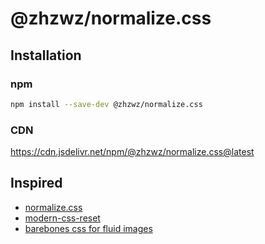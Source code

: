 # @zhzwz/normalize.css

## Installation

### npm

```bash
npm install --save-dev @zhzwz/normalize.css
```

### CDN

https://cdn.jsdelivr.net/npm/@zhzwz/normalize.css@latest

## Inspired

- [normalize.css](https://github.com/necolas/normalize.css/tree/master)
- [modern-css-reset](https://github.com/Andy-set-studio/modern-css-reset)
- [barebones css for fluid images](https://www.zachleat.com/web/fluid-images/)
